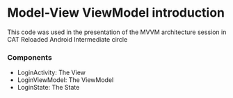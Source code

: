 # Model-View ViewModel introduction
This code was used in the presentation of the MVVM architecture session in CAT Reloaded Android Intermediate circle


### Components
- LoginActivity: The View
- LoginViewModel: The ViewModel
- LoginState: The State
